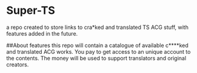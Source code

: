 # Super-TS
a repo created to store links to cra*ked and translated TS ACG stuff, with features added in the future.

##About features
this repo will contain a catalogue of available c****ked and translated ACG works. You pay to get access to an unique account to the contents. The money will be used to support translators and original creators.
